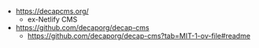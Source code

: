 * https://decapcms.org/
    * ex-Netlify CMS
* https://github.com/decaporg/decap-cms
    * https://github.com/decaporg/decap-cms?tab=MIT-1-ov-file#readme